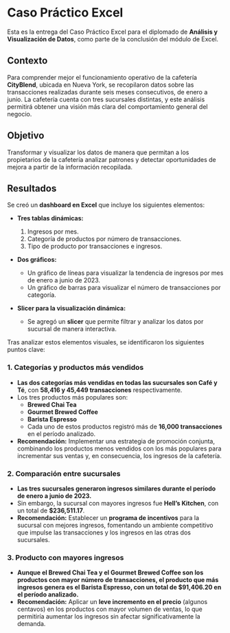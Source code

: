 # Caso Práctico Excel  

Esta es la entrega del Caso Práctico Excel para el diplomado de **Análisis y Visualización de Datos**, como parte de la conclusión del módulo de Excel.  

## Contexto  
Para comprender mejor el funcionamiento operativo de la cafetería **CityBlend**, ubicada en Nueva York, se recopilaron datos sobre las transacciones realizadas durante seis meses consecutivos, de enero a junio. La cafetería cuenta con tres sucursales distintas, y este análisis permitirá obtener una visión más clara del comportamiento general del negocio.  

## Objetivo  
Transformar y visualizar los datos de manera que permitan a los propietarios de la cafetería analizar patrones y detectar oportunidades de mejora a partir de la información recopilada.  

## Resultados  

Se creó un **dashboard en Excel** que incluye los siguientes elementos:  

- **Tres tablas dinámicas:**  
  1. Ingresos por mes.  
  2. Categoría de productos por número de transacciones.  
  3. Tipo de producto por transacciones e ingresos.  

- **Dos gráficos:**  
  - Un gráfico de líneas para visualizar la tendencia de ingresos por mes de enero a junio de 2023.  
  - Un gráfico de barras para visualizar el número de transacciones por categoría.  

- **Slicer para la visualización dinámica:**  
  - Se agregó un **slicer** que permite filtrar y analizar los datos por sucursal de manera interactiva.  

Tras analizar estos elementos visuales, se identificaron los siguientes puntos clave:  

### 1. Categorías y productos más vendidos  
- **Las dos categorías más vendidas en todas las sucursales son Café y Té**, con **58,416 y 45,449 transacciones** respectivamente.  
- Los tres productos más populares son:  
  - **Brewed Chai Tea**  
  - **Gourmet Brewed Coffee**  
  - **Barista Espresso**  
  - Cada uno de estos productos registró más de **16,000 transacciones** en el período analizado.  
- **Recomendación:** Implementar una estrategia de promoción conjunta, combinando los productos menos vendidos con los más populares para incrementar sus ventas y, en consecuencia, los ingresos de la cafetería.  

### 2. Comparación entre sucursales  
- **Las tres sucursales generaron ingresos similares durante el período de enero a junio de 2023.**  
- Sin embargo, la sucursal con mayores ingresos fue **Hell’s Kitchen**, con un total de **$236,511.17**.  
- **Recomendación:** Establecer un **programa de incentivos** para la sucursal con mejores ingresos, fomentando un ambiente competitivo que impulse las transacciones y los ingresos en las otras dos sucursales.  

### 3. Producto con mayores ingresos  
- **Aunque el Brewed Chai Tea y el Gourmet Brewed Coffee son los productos con mayor número de transacciones, el producto que más ingresos genera es el Barista Espresso, con un total de $91,406.20 en el período analizado.**  
- **Recomendación:** Aplicar un **leve incremento en el precio** (algunos centavos) en los productos con mayor volumen de ventas, lo que permitiría aumentar los ingresos sin afectar significativamente la demanda.  
